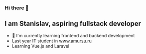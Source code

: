 ### Hi there 👋
## I am Stanislav, aspiring fullstack developer
- 🌱 I'm currently learning frontend and backend development
- Last year IT student in www.amursu.ru
- Learning Vue.js and Laravel
